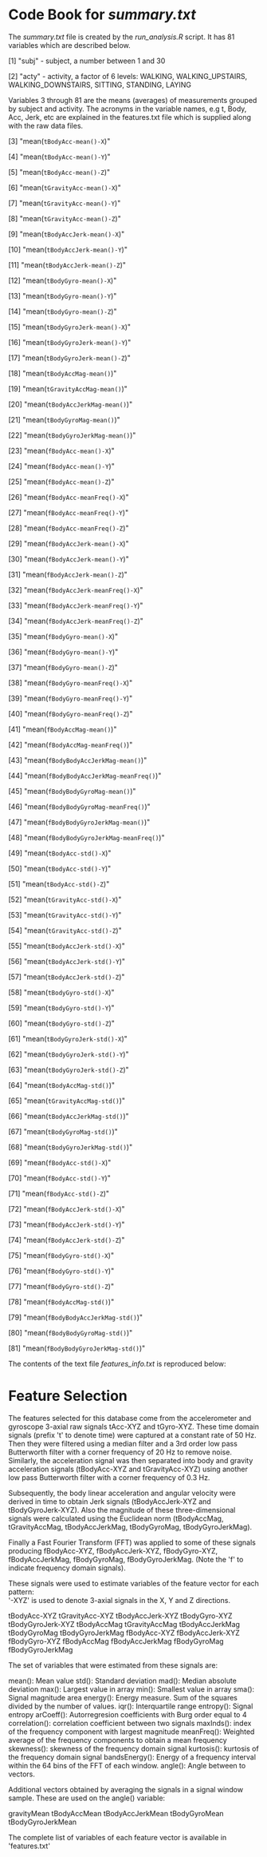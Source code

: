 Code Book for *summary.txt*
===========================
 
 The *summary.txt* file is created by the *run_analysis.R* script.  It has 81 variables which are described below.
 
 
 [1] "subj" - subject, a number between 1 and 30
 
 [2] "acty" - activity, a factor of 6 levels:
              WALKING, WALKING_UPSTAIRS, WALKING_DOWNSTAIRS, SITTING, STANDING, LAYING
 
Variables 3 through 81 are the means (averages) of measurements grouped by subject and activity.  The acronyms in the variable names, e.g t, Body, Acc, Jerk, etc are explained in the features.txt file which is supplied along with the raw data files.
 
 [3] "mean(`tBodyAcc-mean()-X`)"
 
 [4] "mean(`tBodyAcc-mean()-Y`)"
 
 [5] "mean(`tBodyAcc-mean()-Z`)"
 
 [6] "mean(`tGravityAcc-mean()-X`)"
 
 [7] "mean(`tGravityAcc-mean()-Y`)"
 
 [8] "mean(`tGravityAcc-mean()-Z`)"
 
 [9] "mean(`tBodyAccJerk-mean()-X`)"
 
[10] "mean(`tBodyAccJerk-mean()-Y`)"

[11] "mean(`tBodyAccJerk-mean()-Z`)"

[12] "mean(`tBodyGyro-mean()-X`)"

[13] "mean(`tBodyGyro-mean()-Y`)"

[14] "mean(`tBodyGyro-mean()-Z`)"

[15] "mean(`tBodyGyroJerk-mean()-X`)"

[16] "mean(`tBodyGyroJerk-mean()-Y`)"

[17] "mean(`tBodyGyroJerk-mean()-Z`)"

[18] "mean(`tBodyAccMag-mean()`)"

[19] "mean(`tGravityAccMag-mean()`)"

[20] "mean(`tBodyAccJerkMag-mean()`)"

[21] "mean(`tBodyGyroMag-mean()`)"

[22] "mean(`tBodyGyroJerkMag-mean()`)"

[23] "mean(`fBodyAcc-mean()-X`)"

[24] "mean(`fBodyAcc-mean()-Y`)"

[25] "mean(`fBodyAcc-mean()-Z`)"

[26] "mean(`fBodyAcc-meanFreq()-X`)"

[27] "mean(`fBodyAcc-meanFreq()-Y`)"

[28] "mean(`fBodyAcc-meanFreq()-Z`)"

[29] "mean(`fBodyAccJerk-mean()-X`)"

[30] "mean(`fBodyAccJerk-mean()-Y`)"

[31] "mean(`fBodyAccJerk-mean()-Z`)"

[32] "mean(`fBodyAccJerk-meanFreq()-X`)"

[33] "mean(`fBodyAccJerk-meanFreq()-Y`)"

[34] "mean(`fBodyAccJerk-meanFreq()-Z`)"

[35] "mean(`fBodyGyro-mean()-X`)"

[36] "mean(`fBodyGyro-mean()-Y`)"

[37] "mean(`fBodyGyro-mean()-Z`)"

[38] "mean(`fBodyGyro-meanFreq()-X`)"

[39] "mean(`fBodyGyro-meanFreq()-Y`)"

[40] "mean(`fBodyGyro-meanFreq()-Z`)"

[41] "mean(`fBodyAccMag-mean()`)"

[42] "mean(`fBodyAccMag-meanFreq()`)"

[43] "mean(`fBodyBodyAccJerkMag-mean()`)"

[44] "mean(`fBodyBodyAccJerkMag-meanFreq()`)"

[45] "mean(`fBodyBodyGyroMag-mean()`)"

[46] "mean(`fBodyBodyGyroMag-meanFreq()`)"

[47] "mean(`fBodyBodyGyroJerkMag-mean()`)"

[48] "mean(`fBodyBodyGyroJerkMag-meanFreq()`)"

[49] "mean(`tBodyAcc-std()-X`)"

[50] "mean(`tBodyAcc-std()-Y`)"

[51] "mean(`tBodyAcc-std()-Z`)"

[52] "mean(`tGravityAcc-std()-X`)"

[53] "mean(`tGravityAcc-std()-Y`)"

[54] "mean(`tGravityAcc-std()-Z`)"

[55] "mean(`tBodyAccJerk-std()-X`)"

[56] "mean(`tBodyAccJerk-std()-Y`)"

[57] "mean(`tBodyAccJerk-std()-Z`)"

[58] "mean(`tBodyGyro-std()-X`)"

[59] "mean(`tBodyGyro-std()-Y`)"

[60] "mean(`tBodyGyro-std()-Z`)"

[61] "mean(`tBodyGyroJerk-std()-X`)"

[62] "mean(`tBodyGyroJerk-std()-Y`)"

[63] "mean(`tBodyGyroJerk-std()-Z`)"

[64] "mean(`tBodyAccMag-std()`)"             

[65] "mean(`tGravityAccMag-std()`)"         

[66] "mean(`tBodyAccJerkMag-std()`)"         

[67] "mean(`tBodyGyroMag-std()`)"           

[68] "mean(`tBodyGyroJerkMag-std()`)"        

[69] "mean(`fBodyAcc-std()-X`)"             

[70] "mean(`fBodyAcc-std()-Y`)"             

[71] "mean(`fBodyAcc-std()-Z`)"           

[72] "mean(`fBodyAccJerk-std()-X`)"     

[73] "mean(`fBodyAccJerk-std()-Y`)"      

[74] "mean(`fBodyAccJerk-std()-Z`)"       

[75] "mean(`fBodyGyro-std()-X`)"          

[76] "mean(`fBodyGyro-std()-Y`)"         

[77] "mean(`fBodyGyro-std()-Z`)"       

[78] "mean(`fBodyAccMag-std()`)"        

[79] "mean(`fBodyBodyAccJerkMag-std()`)"

[80] "mean(`fBodyBodyGyroMag-std()`)"

[81] "mean(`fBodyBodyGyroJerkMag-std()`)"


The contents of the text file *features_info.txt* is reproduced below:

Feature Selection 
=================

The features selected for this database come from the accelerometer and gyroscope 3-axial raw signals tAcc-XYZ and tGyro-XYZ. These time domain signals (prefix 't' to denote time) were captured at a constant rate of 50 Hz. Then they were filtered using a median filter and a 3rd order low pass Butterworth filter with a corner frequency of 20 Hz to remove noise. Similarly, the acceleration signal was then separated into body and gravity acceleration signals (tBodyAcc-XYZ and tGravityAcc-XYZ) using another low pass Butterworth filter with a corner frequency of 0.3 Hz. 

Subsequently, the body linear acceleration and angular velocity were derived in time to obtain Jerk signals (tBodyAccJerk-XYZ and tBodyGyroJerk-XYZ). Also the magnitude of these three-dimensional signals were calculated using the Euclidean norm (tBodyAccMag, tGravityAccMag, tBodyAccJerkMag, tBodyGyroMag, tBodyGyroJerkMag). 

Finally a Fast Fourier Transform (FFT) was applied to some of these signals producing fBodyAcc-XYZ, fBodyAccJerk-XYZ, fBodyGyro-XYZ, fBodyAccJerkMag, fBodyGyroMag, fBodyGyroJerkMag. (Note the 'f' to indicate frequency domain signals). 

These signals were used to estimate variables of the feature vector for each pattern:  
'-XYZ' is used to denote 3-axial signals in the X, Y and Z directions.

tBodyAcc-XYZ
tGravityAcc-XYZ
tBodyAccJerk-XYZ
tBodyGyro-XYZ
tBodyGyroJerk-XYZ
tBodyAccMag
tGravityAccMag
tBodyAccJerkMag
tBodyGyroMag
tBodyGyroJerkMag
fBodyAcc-XYZ
fBodyAccJerk-XYZ
fBodyGyro-XYZ
fBodyAccMag
fBodyAccJerkMag
fBodyGyroMag
fBodyGyroJerkMag

The set of variables that were estimated from these signals are: 

mean(): Mean value
std(): Standard deviation
mad(): Median absolute deviation 
max(): Largest value in array
min(): Smallest value in array
sma(): Signal magnitude area
energy(): Energy measure. Sum of the squares divided by the number of values. 
iqr(): Interquartile range 
entropy(): Signal entropy
arCoeff(): Autorregresion coefficients with Burg order equal to 4
correlation(): correlation coefficient between two signals
maxInds(): index of the frequency component with largest magnitude
meanFreq(): Weighted average of the frequency components to obtain a mean frequency
skewness(): skewness of the frequency domain signal 
kurtosis(): kurtosis of the frequency domain signal 
bandsEnergy(): Energy of a frequency interval within the 64 bins of the FFT of each window.
angle(): Angle between to vectors.

Additional vectors obtained by averaging the signals in a signal window sample. These are used on the angle() variable:

gravityMean
tBodyAccMean
tBodyAccJerkMean
tBodyGyroMean
tBodyGyroJerkMean

The complete list of variables of each feature vector is available in 'features.txt'
